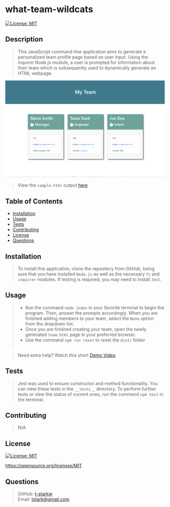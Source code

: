 # what-team-wildcats
  [![License: MIT](https://img.shields.io/badge/License-MIT-yellow.svg)](https://opensource.org/licenses/MIT)

  ## Description
  >This JavaScript command-line application aims to generate a personalized team profile page based on user input. Using the inquirer Node.js module, a user is prompted for information about their team which is subsequently used to dynamically generate an HTML webpage.

  ![](./assets/what-team-wildcats.png) <br>

 
  >View the `sample.html` output [here](./assets/sample.html)

  ## Table of Contents
  * [Installation](#installation)
  * [Usage](#usage)
  * [Tests](#tests)
  * [Contributing](#contributing)
  * [License](#license)
  * [Questions](#questions)

  ## Installation
  >To install this application, clone the repository from GitHub, being sure that you have installed `Node.js` as well as the necessary `fs` and `inquirer` modules.
  >If testing is required, you may need to install `Jest`.

  ## Usage
  >* Run the command `node index` in your favorite terminal to begin the program. Then, answer the prompts accordingly. When you are finished adding members to your team, select the `None` option from the dropdown list.
  >* Once you are finished creating your team, open the newly generated `team.html` page in your preferred browser.
  >* Use the command `npm run reset` to reset the `dist/` folder
  <br><br>

  >Need extra help? Watch this short [Demo Video](https://drive.google.com/file/d/1veazAwav0G3iTV9c9Xu7A82zzwrVY0Dr/view)

  ## Tests
  >Jest was used to ensure constructor and method functionality. You can view these tests in the `__tests__` directory.
  >To perform further tests or view the status of current ones, run the command `npm test` in the terminal.

  ## Contributing
  >N/A

  ## License
  [![License: MIT](https://img.shields.io/badge/License-MIT-yellow.svg)](https://opensource.org/licenses/MIT)
  
  https://opensource.org/licenses/MIT 
    

  ## Questions
  >GitHub: [t-starkw](https://github.com/t-starkw) <br>
  >Email: tstark@gmail.com
